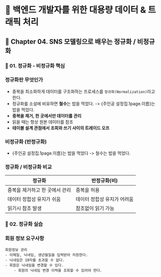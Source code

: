 # :book: 백엔드 개발자를 위한 대용량 데이터 & 트래픽 처리

## :pushpin: Chapter 04. SNS 모델링으로 배우는 정규화 / 비정규화
### :seedling: 01. 정규화 - 비정규화 핵심 

### 정규화란 무엇인가

- 중복을 최소화하게 데이터를 구조화하는 프로세스를 `정규화(Normalization)`라고 한다.
- 정규화를 소설에 비유하면 **철수**는 밥을 먹었다. -> {주인공 설정집.1page.이름}는 밥을 먹었다.
- **중복을 제거, 한 곳에서만 데이터를 관리**
- 읽을 때는 항상 원본 데이터를 참조 
- **테이블 설계 관점에서 조회와 쓰기 사이의 트레이드 오프**

### 비정규화 (반정규화)
- {주인공 설정집.1page.이름}는 밥을 먹었다 -> 철수는 밥을 먹었다.

### 정규화 / 비정규화 비교
| 정규화              | 반정규화(비)        |
|------------------|----------------|
| 중복을 제거하고 한 곳에서 관리 | 중복을 허용         |
| 데이터 정합성 유지가 쉬움   | 데이터 정합성 유지가 어려움 |
| 읽기시 참조 발생        | 참조없이 읽기 가능     |


### :seedling: 02. 정규화 실습

### 회원 정보 요구사항
```
회원정보 관리
- 이메일, 닉네임, 생년월일을 입력받아 저장한다.
- 닉네임은 10자를 초과할 수 없다.
- 회원은 닉네임을 변경할 수 있다.
    - 회원의 닉네임 변경 이력을 조회할 수 있어야 한다.
```

